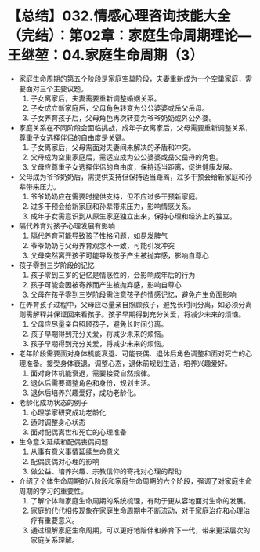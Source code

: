 # 【总结】032.情感心理咨询技能大全（完结）：第02章：家庭生命周期理论—王继堃：04.家庭生命周期（3）

-   家庭生命周期的第五个阶段是家庭空巢阶段，夫妻重新成为一个空巢家庭，需要面对三个主要议题。
    1.  子女离家后，夫妻需要重新调整婚姻关系。
    2.  子女成立新家庭后，父母角色转变为公公婆婆或岳父岳母。
    3.  子女养育孩子后，父母角色再次转变为爷爷奶奶或外公外婆。
-   家庭关系在不同阶段会面临挑战，成年子女离家后，父母需要重新调整关系，尊重子女选择伴侣的自由度是关键。
    1.  子女离家后，父母需面对夫妻间未解决的矛盾和冲突。
    2.  父母成为空巢家庭后，需适应成为公公婆婆或岳父岳母的角色。
    3.  父母应尊重子女选择伴侣的自由度，保持适当距离，促进健康发展。
-   父母成为爷爷奶奶后，需提供支持但保持适当距离，过多干预会给新家庭和孙辈带来压力。
    1.  爷爷奶奶应在需要时提供支持，但不应过多干预新家庭。
    2.  过多干预会给新家庭和孙辈带来压力，影响情感关系。
    3.  成年子女需意识到从原生家庭独立出来，保持心理和经济上的独立。
-   隔代养育对孩子心理发展有影响
    1.  隔代养育可能导致孩子性格问题，如易发脾气
    2.  爷爷奶奶与父母养育观念不一致，可能引发冲突
    3.  父母突然离开孩子可能导致孩子产生被抛弃感，影响自尊心
-   孩子零到三岁阶段的记忆
    1.  孩子零到三岁的记忆是情感性的，会影响成年后的行为
    2.  孩子可能会因被寄养而产生被抛弃感，影响自尊心
    3.  父母在孩子零到三岁阶段需注意孩子的情感记忆，避免产生负面影响
-   在养育孩子过程中，父母应尽量亲自照顾孩子，避免长时间分离，如必须分离则需解释并保证回来看孩子。孩子早期得到充分关爱，将减少未来的烦恼。
    1.  父母应尽量亲自照顾孩子，避免长时间分离。
    2.  孩子早期得到充分关爱，将减少未来的烦恼。
    3.  孩子早期得到充分关爱，将减少未来的烦恼。
-   老年阶段需要面对身体机能衰退、可能丧偶、退休后角色调整和面对死亡的心理准备。接受身体衰退，调整心态，退休前规划生活，培养兴趣爱好。
    1.  面对身体机能衰退，需要接受自然规律。
    2.  退休后需要调整角色和身份，规划生活。
    3.  退休后培养兴趣爱好，成功老龄化。
-   老龄化成功状态的例子
    1.  心理学家研究成功老龄化
    2.  适时调整身心状态
    3.  面对配偶离世和死亡的心理准备
-   生命意义延续和配偶丧偶问题
    1.  从事有意义事情延续生命意义
    2.  配偶丧偶对心理的影响
    3.  做公益、培养兴趣、宗教信仰的寄托对心理的帮助
-   介绍了个体生命周期的八阶段和家庭生命周期的六个阶段，强调了对家庭生命周期的学习的重要性。
    1.  了解个体和家庭生命周期的系统梳理，有助于更从容地面对生命的发展。
    2.  家庭的代代相传现象在家庭生命周期中不断流动，对于家庭治疗和心理治疗有重要意义。
    3.  通过理解家庭生命周期，可以更好地陪伴和养育下一代，带来更深层次的家庭关系理解。
